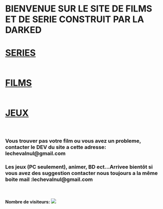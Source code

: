 <head>
<title>DARK DOWNLOAD</title>
<link rel="shortcut icon" href="https://psyquoquackpack.github.io/favicon.ico">
</head>
<body>
<h1>BIENVENUE SUR LE SITE DE FILMS ET DE SERIE CONSTRUIT PAR LA DARKED<h1>
<b><a rel="external nofollow" target="_blank" href="https://free-to.github.io/series/serie">SERIES</a></b><br>
<br/>
 
<b><a rel="external nofollow" target="_blank" href="https://free-to.github.io/films/base">FILMS</a></b><br>
<br/>

<b><a rel="external nofollow" target="_blank" href="https://free-to.github.io/jeux/base">JEUX</a></b><br>
<br/>

<h3>Vous trouver pas votre film ou vous avez un probleme, contacter le DEV du site a cette adresse: lechevalnul@gmail.com</h3>
<h3>Les jeux (PC seulement), animer, BD ect...Arrivee bientôt si vous avez des suggestion contacter nous toujours a la même boite mail :lechevalnul@gmail.com</h3><br>
<br/>
<b>Nombre de visiteurs: </b>
<img src="http://www.mon-compteur.fr/html_c01genv2-226337-1" border="0" />
